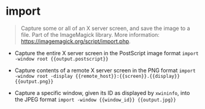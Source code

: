 # import
> Capture some or all of an X server screen, and save the image to a file.
> Part of the ImageMagick library.
> More information: <https://imagemagick.org/script/import.php>.

- Capture the entire X server screen in the PostScript image format
`import -window root {{output.postscript}}`

- Capture contents of a remote X server screen in the PNG format
`import -window root -display {{remote_host}}:{{screen}}.{{display}} {{output.png}}`

- Capture a specific window, given its ID as displayed by `xwininfo`, into the JPEG format
`import -window {{window_id}} {{output.jpg}}`
